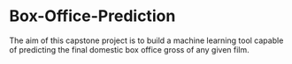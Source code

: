 # Box-Office-Prediction
The aim of this capstone project is to build a machine learning tool capable of predicting the final domestic box office gross of any given film.

